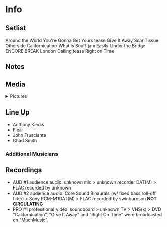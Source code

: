 # Info

## Setlist

Around the World
You're Gonna Get Yours tease
Give It Away
Scar Tissue
Otherside
Californication
What Is Soul? jam
Easily
Under the Bridge
ENCORE BREAK
London Calling tease
Right on Time

## Notes

## Media 

<details>
  <summary>Pictures</summary>
  <!--<img alt="Setlist" title="Setlist" src="_.jpg" height="200" />
  <img alt="Clipping" title="Clipping" src="_.jpg" height="200" />
  <img alt="Flyer" title="Flyer" src="_.jpg" height="200" />-->
</details>

## Line Up

* Anthony Kiedis
* Flea
* John Frusciante
* Chad Smith

### Additional Musicians

## Recordings

* AUD #1 audience audio: unknown mic > unknown recorder DAT(M) > FLAC recorded by unknown
* AUD #2 audience audio: Core Sound Binaurals (w/ fixed bass roll-off filter) > Sony PCM-M1DAT(M) > FLAC recorded by swinburnson **NOT CIRCULATING**
* PRO #1 professional video: soundboard > unknown TV > VHS(x) > DVD "Californication", "Give It Away" and "Right On Time" were broadcasted on "MuchMusic".
